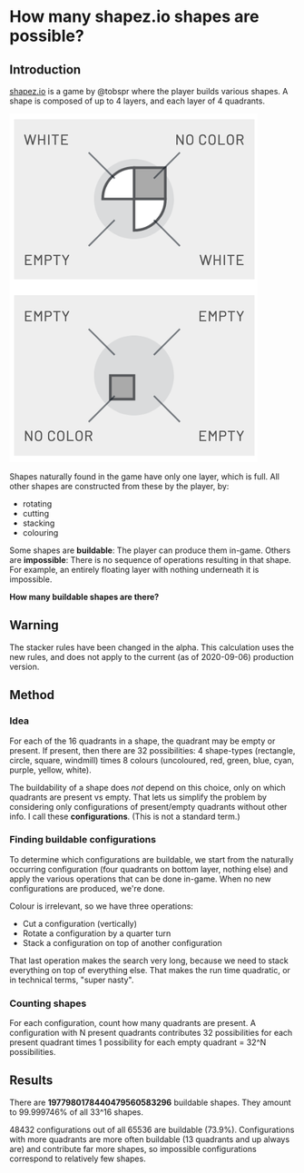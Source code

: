 # How many shapez.io shapes are possible?

## Introduction

[shapez.io](https://shapez.io/) is a game by @tobspr where the player builds various shapes. A shape is composed of up to 4 layers, and each layer of 4 quadrants.

![A shape can be decomposed into layers and quadrants](docs/logo_layers.png)

Shapes naturally found in the game have only one layer, which is full. All other shapes are constructed from these by the player, by:

- rotating
- cutting
- stacking
- colouring

Some shapes are **buildable**: The player can produce them in-game. Others are **impossible**: There is no sequence of operations resulting in that shape. For example, an entirely floating layer with nothing underneath it is impossible.

**How many buildable shapes are there?**

## Warning

The stacker rules have been changed in the alpha. This calculation uses the new rules, and does not apply to the current (as of 2020-09-06) production version.

## Method

### Idea

For each of the 16 quadrants in a shape, the quadrant may be empty or present. If present, then there are 32 possibilities: 4 shape-types (rectangle, circle, square, windmill) times 8 colours (uncoloured, red, green, blue, cyan, purple, yellow, white).

The buildability of a shape does *not* depend on this choice, only on which quadrants are present vs empty. That lets us simplify the problem by considering only configurations of present/empty quadrants without other info. I call these **configurations**. (This is not a standard term.)

### Finding buildable configurations

To determine which configurations are buildable, we start from the naturally occurring configuration (four quadrants on bottom layer, nothing else) and apply the various operations that can be done in-game. When no new configurations are produced, we're done.

Colour is irrelevant, so we have three operations:

- Cut a configuration (vertically)
- Rotate a configuration by a quarter turn
- Stack a configuration on top of another configuration

That last operation makes the search very long, because we need to stack everything on top of everything else. That makes the run time quadratic, or in technical terms, "super nasty".

### Counting shapes

For each configuration, count how many quadrants are present. A configuration with N present quadrants contributes 32 possibilities for each present quadrant times 1 possibility for each empty quadrant = 32^N possibilities.

## Results

There are **1977980178440479560583296** buildable shapes. They amount to 99.999746% of all 33^16 shapes.

48432 configurations out of all 65536 are buildable (73.9%). Configurations with more quadrants are more often buildable (13 quadrants and up always are) and contribute far more shapes, so impossible configurations correspond to relatively few shapes.
